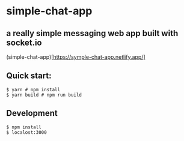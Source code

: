 # simple-chat-app

## a really simple messaging web app built with socket.io
(simple-chat-app)[https://symple-chat-app.netlify.app/]

## Quick start:
```
$ yarn # npm install
$ yarn build # npm run build
````

## Development
```
$ npm install
$ localost:3000
````

